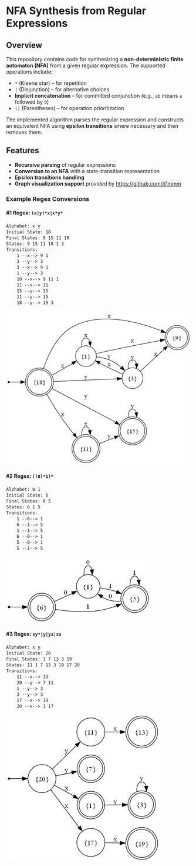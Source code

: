 # NFA Synthesis from Regular Expressions

## Overview
This repository contains code for synthesizing a **non-deterministic finite automaton (NFA)** from a given regular expression. The supported operations include:

- `*` (Kleene star) – for repetition
- `|` (Disjunction) – for alternative choices
- **Implicit concatenation** – for committed conjunction (e.g., `ab` means `a` followed by `b`)
- `()` (Parentheses) – for operation prioritization

The implemented algorithm parses the regular expression and constructs an equivalent NFA using **epsilon transitions** where necessary and then removes them.

## Features
- **Recursive parsing** of regular expressions
- **Conversion to an NFA** with a state-transition representation
- **Epsilon transitions handling**
- **Graph visualization support** provided by https://github.com/d1mmm

### Example Regex Conversions
#### #1 Regex: `(x|y)*x|x*y*`
```
Alphabet: x y
Initial State: 18
Final States: 9 15 11 18
States: 9 15 11 18 1 3
Transitions:
    1 --x--> 9 1
    3 --y--> 3
    3 --x--> 9 1
    1 --y--> 3
    18 --x--> 9 11 1
    11 --x--> 11
    15 --y--> 15
    11 --y--> 15
    18 --y--> 15 3
```
![Example_1](visualized/example_1/synthesized.png)



#### #2 Regex: `((0)*1)*`
```
Alphabet: 0 1
Initial State: 6
Final States: 6 5
States: 6 1 5
Transitions:
    1 --0--> 1
    6 --1--> 5
    1 --1--> 5
    6 --0--> 1
    5 --0--> 1
    5 --1--> 5 
```
![Example_2](visualized/example_2/synthesized.png)



#### #3 Regex: `xy*|y|yx|xx`
```
Alphabet: x y
Initial State: 20
Final States: 1 7 13 3 19
States: 11 1 7 13 3 19 17 20
Transitions:
    11 --x--> 13
    20 --y--> 7 11
    1 --y--> 3
    3 --y--> 3
    17 --x--> 19
    20 --x--> 1 17
```
![Example_3](visualized/example_3/synthesized.png)
